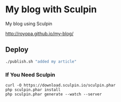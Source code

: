 My blog with Sculpin
====================

My blog using Sculpin

http://royopa.github.io/my-blog/

Deploy
------

```bash
./publish.sh "added my article"
```

### If You Need Sculpin

    curl -O https://download.sculpin.io/sculpin.phar
    php sculpin.phar install
    php sculpin.phar generate --watch --server
